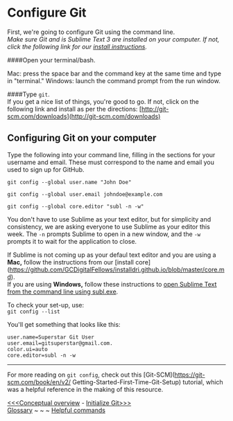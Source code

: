 # Configure Git

First, we're going to configure Git using the command line.  
_Make sure *Git* and is *Sublime Text 3* are installed on your computer. If not, click the following link for our [install instructions](https://github.com/GCDigitalFellows/installdri.github.io/blob/master/core.md)._  

####Open your terminal/bash.

Mac: press the space bar and the command key at the same time and type in "terminal."
Windows: launch the command prompt from the run window. 

####Type `git`.  
If you get a nice list of things, you're good to go. If not, click on the following link and install as per the directions: [http://git-scm.com/downloads](http://git-scm.com/downloads)

## Configuring Git on your computer

Type the following into your command line, filling in the sections for your username and email. These must correspond to the name and email you used to sign up for GitHub.

`git config --global user.name "John Doe"`

`git config --global user.email johndoe@example.com`

`git config --global core.editor "subl -n -w"`

You don't have to use Sublime as your text editor, but for simplicity and consistency, we are asking everyone to use Sublime as your editor this week. The `-n` prompts Sublime to open in a new window, and the `-w` prompts it to wait for the application to close.

If Sublime is not coming up as your defaul text editor and you are using a **Mac,** follow the instructions from our [install core] (https://github.com/GCDigitalFellows/installdri.github.io/blob/master/core.md).  
If you are using **Windows,** follow these instructions to [open Sublime Text from the command line using subl.exe](https://scotch.io/tutorials/open-sublime-text-from-the-command-line-using-subl-exe-windows).

To check your set-up, use:  
`git config --list`

You'll get something that looks like this:

`user.name=Superstar Git User`  
`user.email=gitsuperstar@gmail.com.`  
`color.ui=auto`  
`core.editor=subl -n -w`

___  
For more reading on `git config`, check out this [Git-SCM](https://git-scm.com/book/en/v2/
Getting-Started-First-Time-Git-Setup) tutorial, which was a helpful reference in the making of this resource.  

[<<<Conceptual overview](concept.md) - [Initialize Git>>>](gitinit.md)  
[Glossary](glossary.md) ~ ~ ~ [Helpful commands](helpfulcommands.md)
